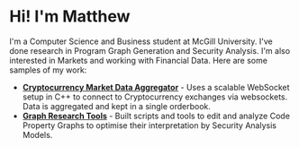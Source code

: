 # Hi! I'm Matthew
I'm a Computer Science and Business student at McGill University. I've done research in Program Graph Generation and Security Analysis. I'm also interested in Markets and working with Financial Data. Here are some samples of my work:
<br>

* [**Cryptocurrency Market Data Aggregator**](https://github.com/matthew-chang04/crypto-market-dashboard) - Uses a scalable WebSocket setup in C++ to connect to Cryptocurrency exchanges via websockets. Data is aggregated and kept in a single orderbook.
* [**Graph Research Tools**](https://github.com/matthew-chang04/Graph-Extraction-Tools) - Built scripts and tools to edit and analyze Code Property Graphs to optimise their interpretation by Security Analysis Models.

